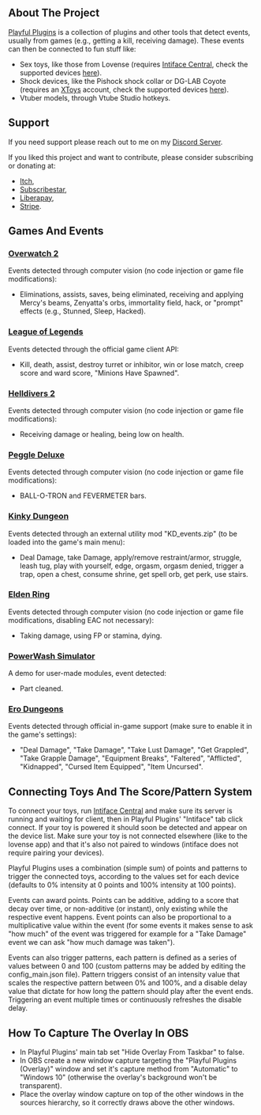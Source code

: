 ## About The Project

[Playful Plugins](https://furimanejo.itch.io/playful-plugins) is a collection of plugins and other tools that detect events, usually from games (e.g., getting a kill, receiving damage). These events can then be connected to fun stuff like:
* Sex toys, like those from Lovense (requires [Intiface Central](https://intiface.com/central/?ref=playfulplugins), check the supported devices [here](https://iostindex.com/?filter0ButtplugSupport=4?ref=playfulplugins)).
* Shock devices, like the Pishock shock collar or DG-LAB Coyote (requires an [XToys](https://xtoys.app/) account, check the supported devices [here](https://iostindex.com/?filter0Availability=Available,DIY&filter1Connection=Digital&filter2XToysSupport=1&filter3Features=OutputsEstim)).
* Vtuber models, through Vtube Studio hotkeys.
   
## Support
If you need support please reach out to me on my [Discord Server](https://discord.gg/HswJa4tDMf).

If you liked this project and want to contribute, please consider subscribing or donating at:
* [Itch](https://furimanejo.itch.io/playful-plugins),
* [Subscribestar](https://subscribestar.adult/furimanejo),
* [Liberapay](https://liberapay.com/Furimanejo/),
* [Stripe](https://donate.stripe.com/7sI3eZcExdGrc5WeUU).

## Games And Events
### [Overwatch 2](https://store.steampowered.com/app/2357570)
Events detected through computer vision (no code injection or game file modifications): 
* Eliminations, assists, saves, being eliminated, receiving and applying Mercy's beams, Zenyatta's orbs, immortality field, hack, or "prompt" effects (e.g., Stunned, Sleep, Hacked).

### [League of Legends](https://www.leagueoflegends.com/)
Events detected through the official game client API: 
* Kill, death, assist, destroy turret or inhibitor, win or lose match, creep score and ward score, "Minions Have Spawned".

### [Helldivers 2](https://store.steampowered.com/app/553850)
Events detected through computer vision (no code injection or game file modifications): 
* Receiving damage or healing, being low on health.

### [Peggle Deluxe](https://store.steampowered.com/app/3480)
Events detected through computer vision (no code injection or game file modifications): 
* BALL-O-TRON and FEVERMETER bars.

### [Kinky Dungeon](https://ada18980.itch.io/kinky-dungeon)
Events detected through an external utility mod "KD_events.zip" (to be loaded into the game's main menu): 
* Deal Damage, take Damage, apply/remove restraint/armor, struggle, leash tug, play with yourself, edge, orgasm, orgasm denied, trigger a trap, open a chest, consume shrine, get spell orb, get perk, use stairs.

### [Elden Ring](https://store.steampowered.com/app/1245620)
Events detected through computer vision (no code injection or game file modifications, disabling EAC not necessary): 
* Taking damage, using FP or stamina, dying.

### [PowerWash Simulator](https://store.steampowered.com/app/1290000)
A demo for user-made modules, event detected: 
* Part cleaned.

### [Ero Dungeons](https://erodungeons.itch.io/ero-dungeons)
Events detected through official in-game support (make sure to enable it in the game's settings): 
* "Deal Damage", "Take Damage", "Take Lust Damage", "Get Grappled", "Take Grapple Damage", "Equipment Breaks", "Faltered", "Afflicted", "Kidnapped", "Cursed Item Equipped", "Item Uncursed".

## Connecting Toys And The Score/Pattern System
To connect your toys, run [Intiface Central](https://intiface.com/central/?ref=playfulplugins) and make sure its server is running and waiting for client, then in Playful Plugins' "Intiface" tab click connect. If your toy is powered it should soon be detected and appear on the device list. Make sure your toy is not connected elsewhere (like to the lovense app) and that it's also not paired to windows (intiface does not require pairing your devices).

Playful Plugins uses a combination (simple sum) of points and patterns to trigger the connected toys, according to the values set for each device (defaults to 0% intensity at 0 points and 100% intensity at 100 points).

Events can award points. Points can be additive, adding to a score that decay over time, or non-additive (or instant), only existing while the respective event happens. Event points can also be proportional to a multiplicative value within the event (for some events it makes sense to ask "how much" of the event was triggered for example for a "Take Damage" event we can ask "how much damage was taken").

Events can also trigger patterns, each pattern is defined as a series of values between 0 and 100 (custom patterns may be added by editing the config_main.json file). Pattern triggers consist of an intensity value that scales the respective pattern between 0% and 100%, and a disable delay value that dictate for how long the pattern should play after the event ends. Triggering an event multiple times or continuously refreshes the disable delay.

## How To Capture The Overlay In OBS
* In Playful Plugins' main tab set "Hide Overlay From Taskbar" to false.
* In OBS create a new window capture targeting the "Playful Plugins (Overlay)" window and set it's capture method from "Automatic" to "Windows 10" (otherwise the overlay's background won't be transparent). 
* Place the overlay window capture on top of the other windows in the sources hierarchy, so it correctly draws above the other windows.
